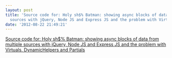 ```yaml
---
layout: post
title: 'Source code for: Holy sh$% Batman: showing async blocks of data from multiple
  sources with jQuery, Node JS and Express JS and the problem with Virtual'
date: '2012-08-22 21:49:21'
---
```


<a href='https://github.com/lelizondo/nodejs-async-blocks-example'>Source code for: Holy sh$% Batman: showing async blocks of data from multiple sources with jQuery, Node JS and Express JS and the problem with Virtuals, DynamicHelpers and Partials</a>